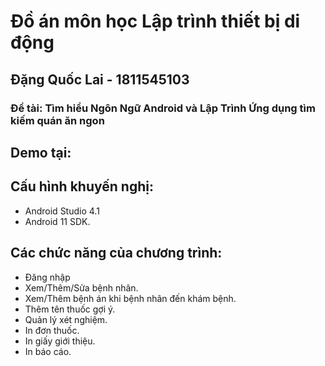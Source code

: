 # Đồ án môn học Lập trình thiết bị di động
## Đặng Quốc Lai - 1811545103

### Đề tài: <b>Tìm hiểu Ngôn Ngữ Android và Lập Trình Ứng dụng tìm kiếm quán ăn ngon</b>

## Demo tại:

## Cấu hình khuyến nghị:
- Android Studio 4.1
- Android 11 SDK.

## Các chức năng của chương trình:
- Đăng nhập
- Xem/Thêm/Sửa bệnh nhân.
- Xem/Thêm bệnh án khi bệnh nhân đến khám bệnh.
- Thêm tên thuốc gợi ý.
- Quản lý xét nghiệm.
- In đơn thuốc.
- In giấy giới thiệu.
- In báo cáo.

